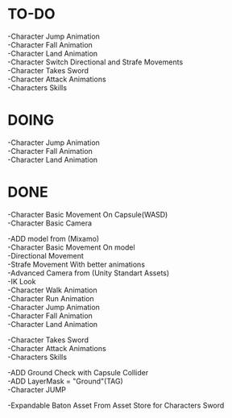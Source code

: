 # TO-DO
-Character Jump Animation <br>
-Character Fall Animation <br>
-Character Land Animation <br>
-Character Switch Directional and Strafe Movements <br>
-Character Takes Sword<br>
-Character Attack Animations<br>
-Characters Skills

# DOING
-Character Jump Animation <br>
-Character Fall Animation <br>
-Character Land Animation 

# DONE
-Character Basic Movement On Capsule(WASD)<br> 
-Character Basic Camera

-ADD model from (Mixamo) <br>
-Character Basic Movement On model<br>
-Directional Movement<br>
-Strafe Movement With better animations<br>
-Advanced Camera from (Unity Standart Assets)<br>
-IK Look<br>
-Character Walk Animation<br>
-Character Run Animation<br>
-Character Jump Animation<br>
-Character Fall Animation<br>
-Character Land Animation

-Character Takes Sword<br>
-Character Attack Animations<br>
-Characters Skills

-ADD Ground Check with Capsule Collider<br>
-ADD LayerMask = "Ground"(TAG)<br>
-Character JUMP

-Expandable Baton Asset From Asset Store for Characters Sword